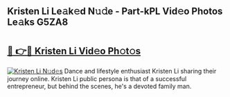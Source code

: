 ## Kristen Li Le𝚊k𝚎d N𝚞𝚍e - Part-kPL Vid𝚎o Photos Le𝚊ks G5ZA8

# <h2><a href="http://fbbgn6a.evod.top/?m=Kristen+Li">🔗 👉🔴 Kristen Li Vid𝚎o Ph𝚘t𝚘s</a></h2>

[![Kristen Li N𝚞d𝚎s](https://i.imgur.com/8V9OHl7.gif)](http://fbbgn6a.evod.top/?m=Kristen+Li)
Dance and lifestyle enthusiast Kristen Li sharing their journey online. Kristen Li public persona is that of a successful entrepreneur, but behind the scenes, he's a devoted family man. 
